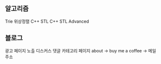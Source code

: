 ## 알고리즘
Trie
위상정렬
C++ STL
C++ STL Advanced

## 블로그
광고
페이지 노출
디스커스 댓글
카테고리 페이지
about -> buy me a coffee -> 메일주소